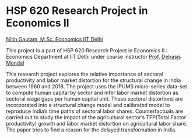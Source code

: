 # HSP 620 Research Project in Economics II 

[Nitin Gautam, M.Sc. Economics IIT Delhi](https://econ.iitd.ac.in/students)

This project is a part of HSP 620 Research Project in Economics II : Economics Department at IIT Delhi under course instructor [Prof. Debasis Mondal](https://hss.iitd.ac.in/faculty/debasis-mondal)

This research project explores the relative importance of sectoral productivity and labor market distortion for the structural change in India between 1960 and 2018. The project uses the IPUMS micro-series data-set to compute human capital by sector and infer labor market distortion as sectoral wage gaps per human capital unit. These sectoral distortions are incorporated into a structural change model and calibrated model to reproduce India’s time paths of sectoral labor shares. Counterfactuals are carried out to study the impact of the agricultural sector’s TFP(Total Factor productivity) growth and labor market distortion on agricultural labor share. The paper tries to find a reason for the delayed transformation in India.



